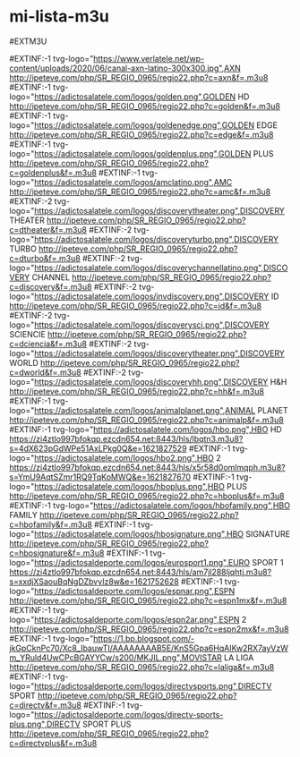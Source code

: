 # mi-lista-m3u
#EXTM3U

#EXTINF:-1 tvg-logo="https://www.verlatele.net/wp-content/uploads/2020/06/canal-axn-latino-300x300.jpg",AXN
http://ipeteve.com/php/SR_REGIO_0965/regio22.php?c=axn&f=.m3u8
#EXTINF:-1 tvg-logo="https://adictosalatele.com/logos/golden.png",GOLDEN HD
http://ipeteve.com/php/SR_REGIO_0965/regio22.php?c=golden&f=.m3u8
#EXTINF:-1 tvg-logo="https://adictosalatele.com/logos/goldenedge.png",GOLDEN EDGE
http://ipeteve.com/php/SR_REGIO_0965/regio22.php?c=edge&f=.m3u8
#EXTINF:-1 tvg-logo="https://adictosalatele.com/logos/goldenplus.png",GOLDEN PLUS
http://ipeteve.com/php/SR_REGIO_0965/regio22.php?c=goldenplus&f=.m3u8
#EXTINF:-1 tvg-logo="https://adictosalatele.com/logos/amclatino.png",AMC
http://ipeteve.com/php/SR_REGIO_0965/regio22.php?c=amc&f=.m3u8
#EXTINF:-2 tvg-logo="https://adictosalatele.com/logos/discoverytheater.png",DISCOVERY THEATER
http://ipeteve.com/php/SR_REGIO_0965/regio22.php?c=dtheater&f=.m3u8
#EXTINF:-2 tvg-logo="https://adictosalatele.com/logos/discoveryturbo.png",DISCOVERY TURBO
http://ipeteve.com/php/SR_REGIO_0965/regio22.php?c=dturbo&f=.m3u8
#EXTINF:-2 tvg-logo="https://adictosalatele.com/logos/discoverychannellatino.png",DISCOVERY CHANNEL
http://ipeteve.com/php/SR_REGIO_0965/regio22.php?c=discovery&f=.m3u8
#EXTINF:-2 tvg-logo="https://adictosalatele.com/logos/invdiscovery.png",DISCOVERY ID
http://ipeteve.com/php/SR_REGIO_0965/regio22.php?c=id&f=.m3u8
#EXTINF:-2 tvg-logo="https://adictosalatele.com/logos/discoverysci.png",DISCOVERY SCIENCIE
http://ipeteve.com/php/SR_REGIO_0965/regio22.php?c=dciencia&f=.m3u8
#EXTINF:-2 tvg-logo="https://adictosalatele.com/logos/discoverytheater.png",DISCOVERY WORLD
http://ipeteve.com/php/SR_REGIO_0965/regio22.php?c=dworld&f=.m3u8
#EXTINF:-2 tvg-logo="https://adictosalatele.com/logos/discoveryhh.png",DISCOVERY H&H
http://ipeteve.com/php/SR_REGIO_0965/regio22.php?c=hh&f=.m3u8
#EXTINF:-1 tvg-logo="https://adictosalatele.com/logos/animalplanet.png",ANIMAL PLANET
http://ipeteve.com/php/SR_REGIO_0965/regio22.php?c=animalp&f=.m3u8
#EXTINF:-1 tvg-logo="https://adictosalatele.com/logos/hbo.png",HBO HD
https://zi4ztlo997bfokqp.ezcdn654.net:8443/hls/lbqtn3.m3u8?s=4dX623pGdWPe51AxLPkg0Q&e=1621827529
#EXTINF:-1 tvg-logo="https://adictosalatele.com/logos/hbo2.png",HBO 2
https://zi4ztlo997bfokqp.ezcdn654.net:8443/hls/x5r58d0omlmqph.m3u8?s=YmU9AqtSZmr1RQ9TqKoMWQ&e=1621827670
#EXTINF:-1 tvg-logo="https://adictosalatele.com/logos/hboplus.png",HBO PLUS
http://ipeteve.com/php/SR_REGIO_0965/regio22.php?c=hboplus&f=.m3u8
#EXTINF:-1 tvg-logo="https://adictosalatele.com/logos/hbofamily.png",HBO FAMILY
http://ipeteve.com/php/SR_REGIO_0965/regio22.php?c=hbofamily&f=.m3u8
#EXTINF:-1 tvg-logo="https://adictosalatele.com/logos/hbosignature.png",HBO SIGNATURE
http://ipeteve.com/php/SR_REGIO_0965/regio22.php?c=hbosignature&f=.m3u8
#EXTINF:-1 tvg-logo="https://adictosaldeporte.com/logos/eurosport1.png",EURO SPORT 1
https://zi4ztlo997bfokqp.ezcdn654.net:8443/hls/am7jl288ljqhtj.m3u8?s=xxdjXSaouBqNgDZbvyIz8w&e=1621752628
#EXTINF:-1 tvg-logo="https://adictosaldeporte.com/logos/espnar.png",ESPN
http://ipeteve.com/php/SR_REGIO_0965/regio22.php?c=espn1mx&f=.m3u8
#EXTINF:-1 tvg-logo="https://adictosaldeporte.com/logos/espn2ar.png",ESPN 2
http://ipeteve.com/php/SR_REGIO_0965/regio22.php?c=espn2mx&f=.m3u8
#EXTINF:-1 tvg-logo="https://1.bp.blogspot.com/-jkGpCknPc70/Xc8_IbauwTI/AAAAAAAAB5E/KnS5Gpa6HqAIKw2RX7ayVzWm_YRuld4UwCPcBGAYYCw/s200/MKJIL.png",MOVISTAR LA LIGA
http://ipeteve.com/php/SR_REGIO_0965/regio22.php?c=laliga&f=.m3u8
#EXTINF:-1 tvg-logo="https://adictosaldeporte.com/logos/directvsports.png",DIRECTV SPORT
http://ipeteve.com/php/SR_REGIO_0965/regio22.php?c=directv&f=.m3u8
#EXTINF:-1 tvg-logo="https://adictosaldeporte.com/logos/directv-sports-plus.png",DIRECTV SPORT PLUS
http://ipeteve.com/php/SR_REGIO_0965/regio22.php?c=directvplus&f=.m3u8











